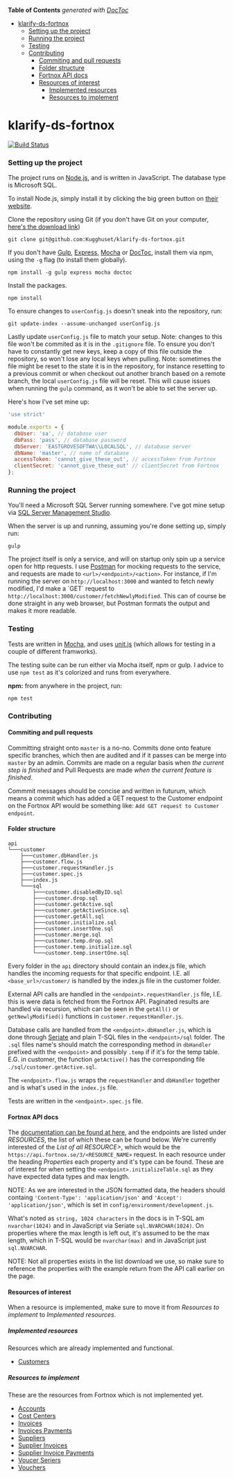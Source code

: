<!-- START doctoc generated TOC please keep comment here to allow auto update -->
<!-- DON'T EDIT THIS SECTION, INSTEAD RE-RUN doctoc TO UPDATE -->
**Table of Contents**  *generated with [DocToc](https://github.com/thlorenz/doctoc)*

- [klarify-ds-fortnox](#klarify-ds-fortnox)
    - [Setting up the project](#setting-up-the-project)
    - [Running the project](#running-the-project)
    - [Testing](#testing)
    - [Contributing](#contributing)
      - [Commiting and pull requests](#commiting-and-pull-requests)
      - [Folder structure](#folder-structure)
      - [Fortnox API docs](#fortnox-api-docs)
      - [Resources of interest](#resources-of-interest)
        - [Implemented resources](#implemented-resources)
        - [Resources to implement](#resources-to-implement)

<!-- END doctoc generated TOC please keep comment here to allow auto update -->

# klarify-ds-fortnox 

[![Build Status](https://travis-ci.org/Kugghuset/klarify-ds-fortnox.svg)](https://travis-ci.org/Kugghuset/klarify-ds-fortnox)

### Setting up the project

The project runs on [Node.js](https://nodejs.org/en/), and is written in JavaScript. The database type is Microsoft SQL.

To install Node.js, simply install it by clicking the big green button on [their website](https://nodejs.org/en/).

Clone the repository using Git (if you don't have Git on your computer, [here's the download link](https://git-scm.com/download))

```
git clone git@github.com:Kugghuset/klarify-ds-fortnox.git
```

If you don't have [Gulp](http://gulpjs.com/), [Express](http://expressjs.com/), [Mocha](http://mochajs.org/) or [DocToc](https://github.com/thlorenz/doctoc), install them via npm, using the `-g` flag (to install them globally).

```
npm install -g gulp express mocha doctoc
```

Install the packages.

```
npm install
```

To ensure changes to `userConfig.js` doesn't sneak into the repository, run: 

```
git update-index --assume-unchanged userConfig.js
```

Lastly update `userConfig.js` file to match your setup.
Note: changes to this file won't be commited as it is in the `.gitignore` file. To ensure you don't have to constantly get new keys, keep a copy of this file outside the repository, so won't lose any local keys when pulling.
Note: sometimes the file might be reset to the state it is in the repository, for instance resetting to a previous commit or when checkout out another branch based on a remote branch, the local `userConfig.js` file will be reset. This will cause issues when running the `gulp` command, as it won't be able to set the server up.

Here's how I've set mine up:

```javascript
'use strict'

module.exports = {
  dbUser: 'sa', // database user
  dbPass: 'pass', // database password
  dbServer: 'EASTGROVESOFTWA\\LOCALSQL', // database server
  dbName: 'master', // name of database
  accessToken: 'cannot_give_these_out', // accessToken from Fortnox
  clientSecret: 'cannot_give_these_out' // clientSecret from Fortnox
};
```

### Running the project

You'll need a Microsoft SQL Server running somewhere. I've got mine setup via [SQL Server Management Studio](https://msdn.microsoft.com/library/mt238290.aspx).

When the server is up and running, assuming you're done setting up, simply run:

```
gulp
```

The project itself is only a service, and will on startup only spin up a service open for http requests. I use [Postman](https://www.getpostman.com/) for mocking requests to the service, and requests are made to `<url>/<endpoint>/<action>`. For instance, if I'm running the server on `http://localhost:3000` and wanted to fetch newly modified, I'd make a ´GET´ request to `http://localhost:3000/customer/fetchNewlyModified`. This can of course be done straight in any web browser, but Postman formats the output and makes it more readable.


### Testing

Tests are written in [Mocha](http://mochajs.org/), and uses [unit.js](http://unitjs.com/) (which allows for testing in a couple of different framworks).

The testing suite can be run either via Mocha itself, npm or gulp. I advice to use `npm test` as it's colorized and runs from everywhere.

**npm:** from anywhere in the project, run:
```
npm test
```

### Contributing

#### Commiting and pull requests

Committing straight onto `master` is a no-no. Commits done onto feature specific branches, which then are audited and if it passes can be merge into `master` by an admin. Commits are made on a regular basis when *_the current step is finished_* and Pull Requests are made *when the current feature is finished*.

Commmit messages should be concise and written in futurum, which means a commit which has added a GET request to the Customer endpoint on the Fortnox API would be something like: `Add GET request to Customer endpoint`.

#### Folder structure

```
api
└───customer
    ├───customer.dbHandler.js
    ├───customer.flow.js
    ├───customer.requestHandler.js
    ├───customer.spec.js
    ├───index.js
    └───sql
        ├───customer.disabledByID.sql
        ├───customer.drop.sql
        ├───customer.getActive.sql
        ├───customer.getActiveSince.sql
        ├───customer.getAll.sql
        ├───customer.initialize.sql
        ├───customer.insertOne.sql
        ├───customer.merge.sql
        ├───customer.temp.drop.sql
        ├───customer.temp.initialize.sql
        └───customer.temp.insertOne.sql
```

Every folder in the `api` directory should contain an index.js file, which handles the incoming requests for that specific endpoint. I.E. all `<base_url>/customer/` is handled by the index.js file in the customer folder.

External API calls are handled in the `<endpoint>.requestHandler.js` file, I.E. this is were data is fetched from the Fortnox API. Paginated results are handled via recursion, which can be seen in the `getAll()` or `getNewlyModified()` functions in `customer.requestHandler.js`.

Database calls are handled from the `<endpoint>.dbHandler.js`, which is done through [Seriate](https://github.com/LeanKit-Labs/seriate) and plain T-SQL files in the `<endpoint>/sql` folder. The `.sql` files name's should match the corresponding method in `dbHandler` prefixed with the `<endpoint>` and possibly `.temp` if if it's for the temp table. E.G. in customer, the function `getActive()` has the corresponding file `./sql/customer.getActive.sql`.

The `<endpoint>.flow.js` wraps the `requestHandler` and `dbHandler` together and is what's used in the `index.js` file.

Tests are written in the `<endpoint>.spec.js` file.

#### Fortnox API docs

The [documentation can be found at here](http://developer.fortnox.se/documentation/), and the endpoints are listed under *RESOURCES*, the list of which these can be found below. We're currently interested of the _List of all RESOURCE>_, which would be the `https://api.fortnox.se/3/<RESOURCE_NAME>` request. In each resource under the heading *Properties* each property and it's type can be found. These are of interest for when setting the `<endpoint>.initializeTable.sql` as they have expected data types and max length.

NOTE: As we are interested in the JSON formatted data, the headers should containg `'Content-Type': 'application/json'` and `'Accept': 'application/json'`, which is set in `config/environment/development.js`.

What's noted as `string, 1024 characters` in the docs is in T-SQL am `nvarchar(1024)` and in JavaScript via Seriate `sql.NVARCHAR(1024)`. On properties where the max length is left out, it's assumed to be the max length, which in T-SQL would be `nvarchar(max)` and in JavaScript just `sql.NVARCHAR`.

NOTE: Not all properties exists in the list download we use, so make sure to reference the properties with the example return from the API call earlier on the page.

#### Resources of interest

When a resource is implemented, make sure to move it from *Resources to implement* to *Implemented resources*.

##### Implemented resources

Resources which are already implemented and functional.

 - [Customers](http://developer.fortnox.se/documentation/resources/customers/)

##### Resources to implement

These are the resources from Fortnox which is not implemented yet.

- [Accounts](http://developer.fortnox.se/documentation/resources/accounts/)
- [Cost Centers](http://developer.fortnox.se/documentation/resources/cost-centers/)
- [Invoices](http://developer.fortnox.se/documentation/resources/invoices/)
- [Invoices Payments](http://developer.fortnox.se/documentation/resources/invoice-payments/)
- [Suppliers](http://developer.fortnox.se/documentation/resources/suppliers/)
- [Supplier Invoices](http://developer.fortnox.se/documentation/resources/supplier-invoices/)
- [Supplier Invoice Payments](http://developer.fortnox.se/documentation/resources/supplier-invoice-payments/) 
- [Voucer Seriers](http://developer.fortnox.se/documentation/resources/voucher-series/)
- [Vouchers](http://developer.fortnox.se/documentation/resources/vouchers/)
